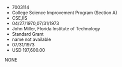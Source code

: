 * 7003114
* College Science Improvement Program (Section A)
* CSE,IIS
* 04/27/1970,07/31/1973
* John Miller, Florida Institute of Technology
* Standard Grant
*   name not available
* 07/31/1973
* USD 197,600.00

NONE